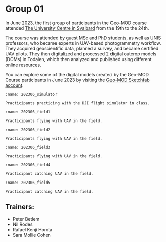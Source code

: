 # Group 01
In June 2023, the first group of participants in the Geo-MOD course attended [The University Centre in Svalbard](https://www.unis.no/) from the 19th to the 24th.

The course was attended by guest MSc and PhD students, as well as UNIS professors, who became experts in UAV-based photogrammetry workflow. They acquired geoscientific data, planned a survey, and became certified UAV pilots. They then digitalized and processed 2 digital outcrop models (DOMs) in Todalen, which then analyzed and published using different online resources.

You can explore some of the digital models created by the Geo-MOD Course participants in June 2023 by visiting the [Geo-MOD Sketchfab account](https://sketchfab.com/geo-mod/models).

```{figure} assets/202306_simulator.jpg
:name: 202306_simulator

Practicipants practicing with the DJI flight simulator in class.
```

```{figure} assets/202306_field1.jpg
:name: 202306_field1

Practicipants flying with UAV in the field.
```

```{figure} assets/202306_field2.jpg
:name: 202306_field2

Practicipants flying with UAV in the field.
```

```{figure} assets/202306_field3.jpg
:name: 202306_field3

Practicipants flying with UAV in the field.
```

```{figure} assets/202306_field4.jpg
:name: 202306_field4

Practicipant catching UAV in the field.
```

```{figure} assets/202306_field5.jpg
:name: 202306_field5

Practicipant catching UAV in the field.
```

## Trainers:
- Peter Betlem
- Nil Rodes
- Rafael Kenji Horota
- Sara Mollie Cohen